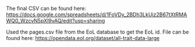 The final CSV can be found here:
    https://docs.google.com/spreadsheets/d/1FoVDy_2BDh3LkUiz2B67tXtRMAWQ0_WzcvN5pXl9vAQ/edit?usp=sharing

Used the pages.csv file from the EoL database to get the EoL id. File can be found here:
    https://opendata.eol.org/dataset/all-trait-data-large 
